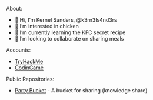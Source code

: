 About:
- 👋 Hi, I’m Kernel Sanders, @k3rn3ls4nd3rs
- 👀 I’m interested in chicken
- 🌱 I’m currently learning the KFC secret recipe
- 💞️ I’m looking to collaborate on sharing meals

Accounts:
* [TryHackMe](https://tryhackme.com/p/kernelsanders)
* [CodinGame](https://www.codingame.com/profile/6b41dedf7b1e0999ddd098042233db086919434)

Public Repositories:
* [Party Bucket](https://github.com/k3rn3ls4nd3rs/partybucket) - A bucket for sharing (knowledge share)

<!---
k3rn3ls4nd3rs/k3rn3ls4nd3rs is a ✨ special ✨ repository because its `README.md` (this file) appears on your GitHub profile.
You can click the Preview link to take a look at your changes.
--->
